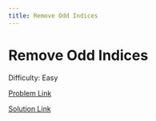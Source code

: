 ```yaml
---
title: Remove Odd Indices
---
```


# Remove Odd Indices

Difficulty: Easy

[Problem Link](RemoveOddIndices.pdf)

[Solution Link](RemoveOddIndicesSolution.pdf)
